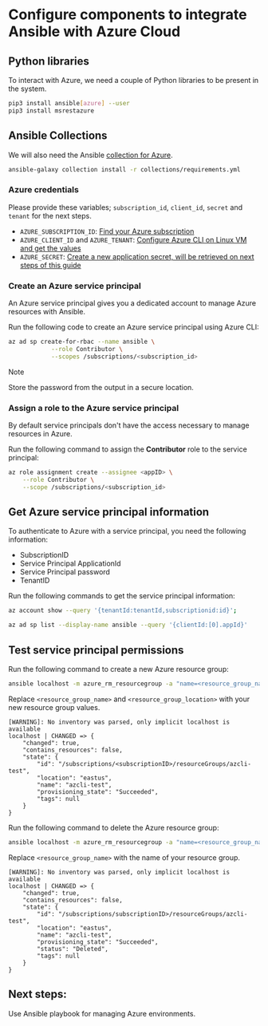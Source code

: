 # Configure components to integrate Ansible with Azure Cloud

## Python libraries

To interact with Azure, we need a couple of Python libraries to be present in the system.

```bash
pip3 install ansible[azure] --user
pip3 install msrestazure
```

## Ansible Collections

We will also need the Ansible [collection for Azure](https://github.com/ansible-collections/azure#ansible-collection-for-azure).

```bash
ansible-galaxy collection install -r collections/requirements.yml
```


### Azure credentials
 
Please provide these variables; `subscription_id`, `client_id`, `secret` and `tenant` for the next steps.

- `AZURE_SUBSCRIPTION_ID`: [Find your Azure subscription](https://docs.microsoft.com/en-us/azure/media-services/latest/setup-azure-subscription-how-to?tabs=portal)
- `AZURE_CLIENT_ID` and `AZURE_TENANT`: [Configure Azure CLI on Linux VM and get the values](https://learn.microsoft.com/en-us/cli/azure/get-started-with-azure-cli?view=azure-cli-latest)
- `AZURE_SECRET`: [Create a new application secret, will be retrieved on next steps of this guide](https://docs.microsoft.com/en-us/azure/active-directory/develop/howto-create-service-principal-portal#option-2-create-a-new-application-secret)


### Create an Azure service principal

An Azure service principal gives you a dedicated account to manage Azure resources with Ansible.

Run the following code to create an Azure service principal using Azure CLI:

```bash
az ad sp create-for-rbac --name ansible \
            --role Contributor \
            --scopes /subscriptions/<subscription_id>
```

>[!NOTE]
>Store the password from the output in a secure location.



### Assign a role to the Azure service principal

By default service principals don't have the access necessary to manage resources in Azure.

Run the following command to assign the **Contributor** role to the service principal:

```bash
az role assignment create --assignee <appID> \
    --role Contributor \
    --scope /subscriptions/<subscription_id>
```


## Get Azure service principal information

To authenticate to Azure with a service principal, you need the following information:

* SubscriptionID
* Service Principal ApplicationId
* Service Principal password
* TenantID

Run the following commands to get the service principal information:

```bash
az account show --query '{tenantId:tenantId,subscriptionid:id}';

az ad sp list --display-name ansible --query '{clientId:[0].appId}'
```


## Test service principal permissions

Run the following command to create a new Azure resource group:

```bash
ansible localhost -m azure_rm_resourcegroup -a "name=<resource_group_name> location=<resource_group_location>"
```

Replace `<resource_group_name>` and `<resource_group_location>` with your new resource group values.

```Output
[WARNING]: No inventory was parsed, only implicit localhost is available
localhost | CHANGED => {
    "changed": true,
    "contains_resources": false,
    "state": {
        "id": "/subscriptions/<subscriptionID>/resourceGroups/azcli-test",
        "location": "eastus",
        "name": "azcli-test",
        "provisioning_state": "Succeeded",
        "tags": null
    }
}
```

Run the following command to delete the Azure resource group:

```bash
ansible localhost -m azure_rm_resourcegroup -a "name=<resource_group_name> state=absent force_delete_nonempty=yes"
```

Replace `<resource_group_name>` with the name of your resource group.

```Output
[WARNING]: No inventory was parsed, only implicit localhost is available
localhost | CHANGED => {
    "changed": true,
    "contains_resources": false,
    "state": {
        "id": "/subscriptions/subscriptionID>/resourceGroups/azcli-test",
        "location": "eastus",
        "name": "azcli-test",
        "provisioning_state": "Succeeded",
        "status": "Deleted",
        "tags": null
    }
}

```


## Next steps:

Use Ansible playbook for managing Azure environments.
